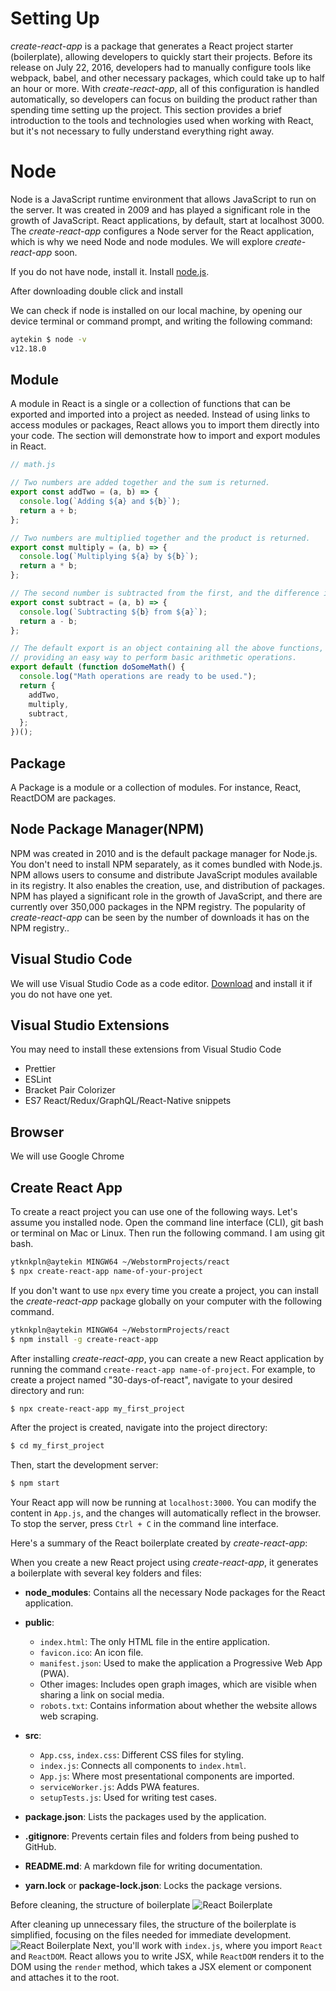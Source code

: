 # Setting Up

_create-react-app_ is a package that generates a React project starter (boilerplate), allowing developers to quickly start their projects. Before its release on July 22, 2016, developers had to manually configure tools like webpack, babel, and other necessary packages, which could take up to half an hour or more. With _create-react-app_, all of this configuration is handled automatically, so developers can focus on building the product rather than spending time setting up the project. This section provides a brief introduction to the tools and technologies used when working with React, but it's not necessary to fully understand everything right away.

# Node

Node is a JavaScript runtime environment that allows JavaScript to run on the server. It was created in 2009 and has played a significant role in the growth of JavaScript. React applications, by default, start at localhost 3000. The _create-react-app_ configures a Node server for the React application, which is why we need Node and node modules. We will explore _create-react-app_ soon.

If you do not have node, install it. Install [node.js](https://nodejs.org/en/).

After downloading double click and install

We can check if node is installed on our local machine, by opening our device terminal or command prompt, and writing the following command:

```sh
aytekin $ node -v
v12.18.0
```

## Module

A module in React is a single or a collection of functions that can be exported and imported into a project as needed. Instead of using links to access modules or packages, React allows you to import them directly into your code. The section will demonstrate how to import and export modules in React.

```js
// math.js

// Two numbers are added together and the sum is returned.
export const addTwo = (a, b) => {
  console.log(`Adding ${a} and ${b}`);
  return a + b;
};

// Two numbers are multiplied together and the product is returned.
export const multiply = (a, b) => {
  console.log(`Multiplying ${a} by ${b}`);
  return a * b;
};

// The second number is subtracted from the first, and the difference is returned.
export const subtract = (a, b) => {
  console.log(`Subtracting ${b} from ${a}`);
  return a - b;
};

// The default export is an object containing all the above functions,
// providing an easy way to perform basic arithmetic operations.
export default (function doSomeMath() {
  console.log("Math operations are ready to be used.");
  return {
    addTwo,
    multiply,
    subtract,
  };
})();
```

## Package

A Package is a module or a collection of modules. For instance, React, ReactDOM are packages.

## Node Package Manager(NPM)

NPM was created in 2010 and is the default package manager for Node.js. You don't need to install NPM separately, as it comes bundled with Node.js. NPM allows users to consume and distribute JavaScript modules available in its registry. It also enables the creation, use, and distribution of packages. NPM has played a significant role in the growth of JavaScript, and there are currently over 350,000 packages in the NPM registry. The popularity of _create-react-app_ can be seen by the number of downloads it has on the NPM registry..

## Visual Studio Code

We will use Visual Studio Code as a code editor. [Download](https://code.visualstudio.com) and install it if you do not have one yet.

## Visual Studio Extensions

You may need to install these extensions from Visual Studio Code

- Prettier
- ESLint
- Bracket Pair Colorizer
- ES7 React/Redux/GraphQL/React-Native snippets

## Browser

We will use Google Chrome

## Create React App

To create a react project you can use one of the following ways. Let's assume you installed node. Open the command line interface (CLI), git bash or terminal on Mac or Linux. Then run the following command. I am using git bash.

```sh
ytknkpln@aytekin MINGW64 ~/WebstormProjects/react
$ npx create-react-app name-of-your-project
```

If you don't want to use `npx` every time you create a project, you can install the _create-react-app_ package globally on your computer with the following command.

```sh
ytknkpln@aytekin MINGW64 ~/WebstormProjects/react
$ npm install -g create-react-app
```

After installing _create-react-app_, you can create a new React application by running the command `create-react-app name-of-project`. For example, to create a project named "30-days-of-react", navigate to your desired directory and run:

```sh
$ npx create-react-app my_first_project
```

After the project is created, navigate into the project directory:

```sh
$ cd my_first_project
```

Then, start the development server:

```sh
$ npm start
```

Your React app will now be running at `localhost:3000`. You can modify the content in `App.js`, and the changes will automatically reflect in the browser. To stop the server, press `Ctrl + C` in the command line interface.

Here's a summary of the React boilerplate created by _create-react-app_:

When you create a new React project using _create-react-app_, it generates a boilerplate with several key folders and files:

- **node_modules**: Contains all the necessary Node packages for the React application.

- **public**:

  - `index.html`: The only HTML file in the entire application.
  - `favicon.ico`: An icon file.
  - `manifest.json`: Used to make the application a Progressive Web App (PWA).
  - Other images: Includes open graph images, which are visible when sharing a link on social media.
  - `robots.txt`: Contains information about whether the website allows web scraping.

- **src**:

  - `App.css`, `index.css`: Different CSS files for styling.
  - `index.js`: Connects all components to `index.html`.
  - `App.js`: Where most presentational components are imported.
  - `serviceWorker.js`: Adds PWA features.
  - `setupTests.js`: Used for writing test cases.

- **package.json**: Lists the packages used by the application.
- **.gitignore**: Prevents certain files and folders from being pushed to GitHub.
- **README.md**: A markdown file for writing documentation.
- **yarn.lock** or **package-lock.json**: Locks the package versions.

Before cleaning, the structure of boilerplate
![React Boilerplate](../images/react_boilerplate.png)

After cleaning up unnecessary files, the structure of the boilerplate is simplified, focusing on the files needed for immediate development.
![React Boilerplate](../images/react_boilerplate.png)
Next, you'll work with `index.js`, where you import `React` and `ReactDOM`. React allows you to write JSX, while `ReactDOM` renders it to the DOM using the `render` method, which takes a JSX element or component and attaches it to the root.
